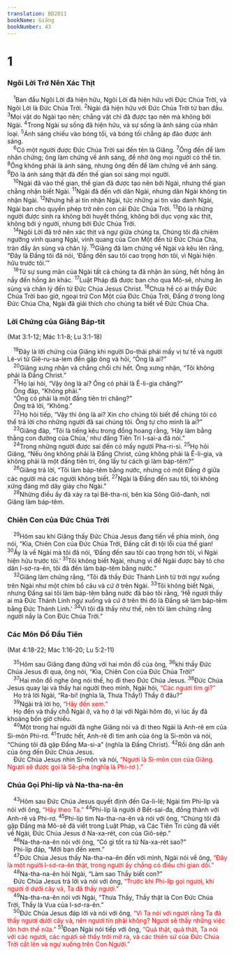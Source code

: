 ```yaml
---
translation: BD2011
bookName: Giăng 
bookNumber: 43
---
```


<div class="title"><h1>1</h1><h3>Ngôi Lời Trở Nên Xác Thịt</h3></div>
<span class="verse gi_1_1"> <sup>1</sup>Ban đầu Ngôi Lời đã hiện hữu, Ngôi Lời đã hiện hữu với Ðức Chúa Trời, và Ngôi Lời là Ðức Chúa Trời. </span>
<span class="verse gi_1_2"><sup>2</sup>Ngài đã hiện hữu với Ðức Chúa Trời từ ban đầu. </span>
<span class="verse gi_1_3"><sup>3</sup>Mọi vật do Ngài tạo nên; chẳng vật chi đã được tạo nên mà không bởi Ngài. </span>
<span class="verse gi_1_4"><sup>4</sup>Trong Ngài sự sống đã hiện hữu, và sự sống là ánh sáng của nhân loại. </span>
<span class="verse gi_1_5"><sup>5</sup>Ánh sáng chiếu vào bóng tối, và bóng tối chẳng áp đảo được ánh sáng.<br/></span>
<span class="verse gi_1_6"> <sup>6</sup>Có một người được Ðức Chúa Trời sai đến tên là Giăng. </span>
<span class="verse gi_1_7"><sup>7</sup>Ông đến để làm nhân chứng; ông làm chứng về ánh sáng, để nhờ ông mọi người có thể tin. </span>
<span class="verse gi_1_8"><sup>8</sup>Ông không phải là ánh sáng, nhưng ông đến để làm chứng về ánh sáng. </span>
<span class="verse gi_1_9"><sup>9</sup>Ðó là ánh sáng thật đã đến thế gian soi sáng mọi người.<br/></span>
<span class="verse gi_1_10"> <sup>10</sup>Ngài đã vào thế gian, thế gian đã được tạo nên bởi Ngài, nhưng thế gian chẳng nhận biết Ngài. </span>
<span class="verse gi_1_11"><sup>11</sup>Ngài đã đến với dân Ngài, nhưng dân Ngài không tin nhận Ngài. </span>
<span class="verse gi_1_12"><sup>12</sup>Nhưng hễ ai tin nhận Ngài, tức những ai tin vào danh Ngài, Ngài ban cho quyền phép trở nên con cái Ðức Chúa Trời. </span>
<span class="verse gi_1_13"><sup>13</sup>Ðó là những người được sinh ra không bởi huyết thống, không bởi dục vọng xác thịt, không bởi ý người, nhưng bởi Ðức Chúa Trời.<br/></span>
<span class="verse gi_1_14"> <sup>14</sup>Ngôi Lời đã trở nên xác thịt và ngự giữa chúng ta. Chúng tôi đã chiêm ngưỡng vinh quang Ngài, vinh quang của Con Một đến từ Ðức Chúa Cha, tràn đầy ân sủng và chân lý. </span>
<span class="verse gi_1_15"><sup>15</sup>Giăng đã làm chứng về Ngài và kêu lên rằng, “Ðây là Ðấng tôi đã nói, ‘Ðấng đến sau tôi cao trọng hơn tôi, vì Ngài hiện hữu trước tôi.’”<br/></span>
<span class="verse gi_1_16"> <sup>16</sup>Từ sự sung mãn của Ngài tất cả chúng ta đã nhận ân sủng, hết hồng ân nầy đến hồng ân khác. </span>
<span class="verse gi_1_17"><sup>17</sup>Luật Pháp đã được ban cho qua Mô-sê, nhưng ân sủng và chân lý đến từ Ðức Chúa Jesus Christ. </span>
<span class="verse gi_1_18"><sup>18</sup>Chưa hề có ai thấy Ðức Chúa Trời bao giờ, ngoại trừ Con Một của Ðức Chúa Trời, Ðấng ở trong lòng Ðức Chúa Cha, Ngài đã giải thích cho chúng ta biết về Ðức Chúa Cha.<br/></span>
<div class="title"><h3>Lời Chứng của Giăng Báp-tít</h3><p>(Mat 3:1-12; Mác 1:1-8; Lu 3:1-18)</p></div>
<span class="verse gi_1_19"> <sup>19</sup>Ðây là lời chứng của Giăng khi người Do-thái phái mấy vị tư tế và người Lê-vi từ Giê-ru-sa-lem đến gặp ông và hỏi, “Ông là ai?”<br/></span>
<span class="verse gi_1_20"> <sup>20</sup>Giăng xưng nhận và chẳng chối chi hết. Ông xưng nhận, “Tôi không phải là Ðấng Christ.” <br/></span>
<span class="verse gi_1_21"> <sup>21</sup>Họ lại hỏi, “Vậy ông là ai? Ông có phải là Ê-li-gia chăng?”<br/> Ông đáp, “Không phải.”<br/> “Ông có phải là một đấng tiên tri chăng?”<br/> Ông trả lời, “Không.”<br/></span>
<span class="verse gi_1_22"> <sup>22</sup>Họ hỏi tiếp, “Vậy thì ông là ai? Xin cho chúng tôi biết để chúng tôi có thể trả lời cho những người đã sai chúng tôi. Ông tự cho mình là ai?”<br/></span>
<span class="verse gi_1_23"> <sup>23</sup>Giăng đáp, “Tôi là tiếng kêu trong đồng hoang rằng, ‘Hãy làm bằng thẳng con đường của Chúa,’ như đấng Tiên Tri I-sai-a đã nói.”<br/></span>
<span class="verse gi_1_24"> <sup>24</sup>Trong những người được sai đến có mấy người Pha-ri-si. </span>
<span class="verse gi_1_25"><sup>25</sup>Họ hỏi Giăng, “Nếu ông không phải là Ðấng Christ, cũng không phải là Ê-li-gia, và không phải là một đấng tiên tri, ông lấy tư cách gì làm báp-têm?”<br/></span>
<span class="verse gi_1_26"> <sup>26</sup>Giăng trả lời, “Tôi làm báp-têm bằng nước, nhưng có một Ðấng ở giữa các người mà các người không biết. </span>
<span class="verse gi_1_27"><sup>27</sup>Ngài là Ðấng đến sau tôi, tôi không xứng đáng mở dây giày cho Ngài.”<br/></span>
<span class="verse gi_1_28"> <sup>28</sup>Những điều ấy đã xảy ra tại Bê-tha-ni, bên kia Sông Giô-đanh, nơi Giăng làm báp-têm. <br/></span>
<div class="title"><h3>Chiên Con của Ðức Chúa Trời</h3></div>
<span class="verse gi_1_29"> <sup>29</sup>Hôm sau khi Giăng thấy Ðức Chúa Jesus đang tiến về phía mình, ông nói, “Kìa, Chiên Con của Ðức Chúa Trời, Ðấng cất đi tội lỗi của thế gian! </span>
<span class="verse gi_1_30"><sup>30</sup>Ấy là về Ngài mà tôi đã nói, ‘Ðấng đến sau tôi cao trọng hơn tôi, vì Ngài hiện hữu trước tôi.’ </span>
<span class="verse gi_1_31"><sup>31</sup>Tôi không biết Ngài, nhưng vì để Ngài được bày tỏ cho dân I-sơ-ra-ên, tôi đã đến làm báp-têm bằng nước.”<br/></span>
<span class="verse gi_1_32"> <sup>32</sup>Giăng làm chứng rằng, “Tôi đã thấy Ðức Thánh Linh từ trời ngự xuống trên Ngài như một chim bồ câu và cứ ở trên Ngài. </span>
<span class="verse gi_1_33"><sup>33</sup>Tôi không biết Ngài, nhưng Ðấng sai tôi làm báp-têm bằng nước đã bảo tôi rằng, ‘Hễ ngươi thấy ai mà Ðức Thánh Linh ngự xuống và cứ ở trên thì đó là Ðấng sẽ làm báp-têm bằng Ðức Thánh Linh.’ </span>
<span class="verse gi_1_34"><sup>34</sup>Vì tôi đã thấy như thế, nên tôi làm chứng rằng người nầy là Con Ðức Chúa Trời.”<br/></span>
<div class="title"><h3>Các Môn Ðồ Ðầu Tiên</h3><p>(Mat 4:18-22; Mác 1:16-20; Lu 5:2-11)</p></div>
<span class="verse gi_1_35"> <sup>35</sup>Hôm sau Giăng đang đứng với hai môn đồ của ông, </span>
<span class="verse gi_1_36"><sup>36</sup>khi thấy Ðức Chúa Jesus đi qua, ông nói, “Kìa, Chiên Con của Ðức Chúa Trời!”<br/></span>
<span class="verse gi_1_37"> <sup>37</sup>Hai môn đồ nghe ông nói thế, họ đi theo Ðức Chúa Jesus. </span>
<span class="verse gi_1_38"><sup>38</sup>Ðức Chúa Jesus quay lại và thấy hai người theo mình, Ngài hỏi, <font color="red">“Các ngươi tìm gì?”</font><br/> Họ trả lời Ngài, “Ra-bi! (nghĩa là, Thưa Thầy!) Thầy ở đâu?”<br/></span>
<span class="verse gi_1_39"> <sup>39</sup>Ngài trả lời họ, <font color="red">“Hãy đến xem.”</font><br/> Họ đến và thấy chỗ Ngài ở, và họ ở lại với Ngài hôm đó, vì lúc ấy đã khoảng bốn giờ chiều. <br/></span>
<span class="verse gi_1_40"> <sup>40</sup>Một trong hai người đã nghe Giăng nói và đi theo Ngài là Anh-rê em của Si-môn Phi-rơ. </span>
<span class="verse gi_1_41"><sup>41</sup>Trước hết, Anh-rê đi tìm anh của ông là Si-môn và nói, “Chúng tôi đã gặp Ðấng Ma-si-a” (nghĩa là Ðấng Christ). </span>
<span class="verse gi_1_42"><sup>42</sup>Rồi ông dẫn anh của ông đến Ðức Chúa Jesus.<br/> Ðức Chúa Jesus nhìn Si-môn và nói, <font color="red">“Ngươi là Si-môn con của Giăng. Ngươi sẽ được gọi là Sê-pha (nghĩa là Phi-rơ ).”</font><br/></span>
<div class="title"><h3>Chúa Gọi Phi-líp và Na-tha-na-ên</h3></div>
<span class="verse gi_1_43"> <sup>43</sup>Hôm sau Ðức Chúa Jesus quyết định đến Ga-li-lê; Ngài tìm Phi-líp và nói với ông, <font color="red">“Hãy theo Ta.”</font></span>
<span class="verse gi_1_44"><sup>44</sup>Phi-líp là người ở Bết-sai-đa, đồng thành với Anh-rê và Phi-rơ. </span>
<span class="verse gi_1_45"><sup>45</sup>Phi-líp tìm Na-tha-na-ên và nói với ông, “Chúng tôi đã gặp Ðấng mà Mô-sê đã viết trong Luật Pháp, và Các Tiên Tri cũng đã viết về Ngài, Ðức Chúa Jesus ở Na-xa-rét, con của Giô-sép.”<br/></span>
<span class="verse gi_1_46"> <sup>46</sup>Na-tha-na-ên nói với ông, “Có gì tốt ra từ Na-xa-rét sao?”<br/> Phi-líp đáp, “Mời bạn đến xem.”<br/></span>
<span class="verse gi_1_47"> <sup>47</sup>Ðức Chúa Jesus thấy Na-tha-na-ên đến với mình, Ngài nói về ông, <font color="red">“Ðây là một người I-sơ-ra-ên thật, trong người ấy chẳng có điều chi gian dối.”</font><br/></span>
<span class="verse gi_1_48"> <sup>48</sup>Na-tha-na-ên hỏi Ngài, “Làm sao Thầy biết con?”<br/> Ðức Chúa Jesus trả lời và nói với ông, <font color="red">“Trước khi Phi-líp gọi ngươi, khi ngươi ở dưới cây vả, Ta đã thấy ngươi.”</font><br/></span>
<span class="verse gi_1_49"> <sup>49</sup>Na-tha-na-ên nói với Ngài, “Thưa Thầy, Thầy thật là Con Ðức Chúa Trời, Thầy là Vua của I-sơ-ra-ên.”<br/></span>
<span class="verse gi_1_50"> <sup>50</sup>Ðức Chúa Jesus đáp lời và nói với ông<font color="red">, “Vì Ta nói với ngươi rằng Ta đã thấy ngươi dưới cây vả, nên ngươi tin phải không? Ngươi sẽ thấy những việc lớn hơn thế nữa.”</font></span>
<span class="verse gi_1_51"><sup>51</sup>Ðoạn Ngài nói tiếp với ông, <font color="red">“Quả thật, quả thật, Ta nói với các ngươi, các ngươi sẽ thấy trời mở ra, và các thiên sứ của Ðức Chúa Trời cất lên và ngự xuống trên Con Người.”</font><br/></span>
